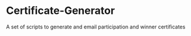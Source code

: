 # Certificate-Generator
A set of scripts to generate and email participation and winner certificates
